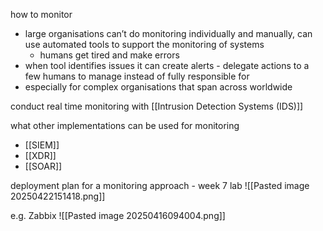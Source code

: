 how to monitor
- large organisations can’t do monitoring individually and manually, can use automated tools to support the monitoring of systems
	- humans get tired and make errors
- when tool identifies issues it can create alerts - delegate actions to a few humans to manage instead of fully responsible for 
- especially for complex organisations that span across worldwide

conduct real time monitoring with [[Intrusion Detection Systems (IDS)]]

what other implementations can be used for monitoring
- [[SIEM]]
- [[XDR]]
- [[SOAR]]

deployment plan for a monitoring approach - week 7 lab
![[Pasted image 20250422151418.png]]


e.g. Zabbix
![[Pasted image 20250416094004.png]]